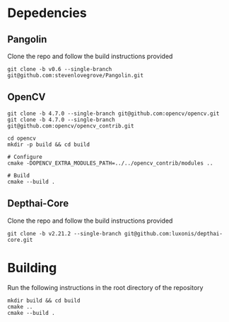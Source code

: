 # Depedencies

## Pangolin

Clone the repo and follow the build instructions provided

```
git clone -b v0.6 --single-branch git@github.com:stevenlovegrove/Pangolin.git
```

## OpenCV

```
git clone -b 4.7.0 --single-branch git@github.com:opencv/opencv.git
git clone -b 4.7.0 --single-branch git@github.com:opencv/opencv_contrib.git

cd opencv
mkdir -p build && cd build

# Configure
cmake -DOPENCV_EXTRA_MODULES_PATH=../../opencv_contrib/modules ..

# Build
cmake --build .
```

## Depthai-Core

Clone the repo and follow the build instructions provided

```
git clone -b v2.21.2 --single-branch git@github.com:luxonis/depthai-core.git
```

# Building
Run the following instructions in the root directory of the repository

```
mkdir build && cd build
cmake ..
cmake --build .
```